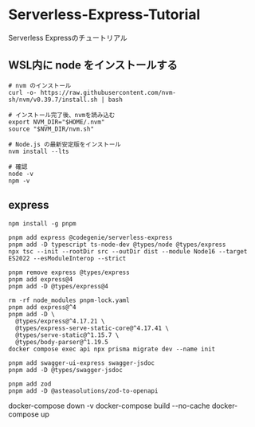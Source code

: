 # Serverless-Express-Tutorial

Serverless Expressのチュートリアル

## WSL内に node をインストールする

```
# nvm のインストール
curl -o- https://raw.githubusercontent.com/nvm-sh/nvm/v0.39.7/install.sh | bash

# インストール完了後、nvmを読み込む
export NVM_DIR="$HOME/.nvm"
source "$NVM_DIR/nvm.sh"

# Node.js の最新安定版をインストール
nvm install --lts

# 確認
node -v
npm -v
```

## express

```
npm install -g pnpm

pnpm add express @codegenie/serverless-express
pnpm add -D typescript ts-node-dev @types/node @types/express
npx tsc --init --rootDir src --outDir dist --module Node16 --target ES2022 --esModuleInterop --strict

pnpm remove express @types/express
pnpm add express@4
pnpm add -D @types/express@4

rm -rf node_modules pnpm-lock.yaml
pnpm add express@^4
pnpm add -D \
  @types/express@^4.17.21 \
  @types/express-serve-static-core@^4.17.41 \
  @types/serve-static@^1.15.7 \
  @types/body-parser@^1.19.5
docker compose exec api npx prisma migrate dev --name init

pnpm add swagger-ui-express swagger-jsdoc
pnpm add -D @types/swagger-jsdoc

pnpm add zod
pnpm add -D @asteasolutions/zod-to-openapi
```

docker-compose down -v
docker-compose build --no-cache
docker-compose up